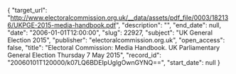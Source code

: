 {
  "target_url": "http://www.electoralcommission.org.uk/__data/assets/pdf_file/0003/182136/UKPGE-2015-media-handbook.pdf", 
  "description": "", 
  "end_date": null, 
  "date": "2006-01-01T12:00:00", 
  "slug": 22927, 
  "subject": "UK General Election 2015", 
  "publisher": "electoralcommission.org.uk", 
  "open_access": false, 
  "title": "Electoral Commission: Media Handbook. UK Parliamentary General Election Thursday 7 May 2015", 
  "record_id": "20060101T120000/k07LQ6BDEIpUglgOwnGYNQ==", 
  "start_date": null
}

